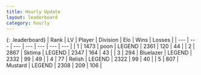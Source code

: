 ```yaml
---
title: Hourly Update
layout: leaderboard
category: hourly
---
```


{: .leaderboard}
| Rank | LV | Player | Division | Elo | Wins | Losses |
| --- | --- | --- | --- | --- | --- | --- |
| <span data-change="0">1</span> | 1473 | <span title="ID: 540690">poon</span> | LEGEND | <span data-change="0">2361</span> | <span data-change="0">120</span> | <span data-change="0">44</span> |
| <span data-change="3">2</span> | 2867 | <span title="ID: 353063">Sktima</span> | LEGEND | <span data-change="39">2347</span> | <span data-change="6">164</span> | <span data-change="0">43</span> |
| <span data-change="-1">3</span> | 294 | <span title="ID: 221994">Bluelazer</span> | LEGEND | <span data-change="0">2332</span> | <span data-change="0">99</span> | <span data-change="0">49</span> |
| <span data-change="0">4</span> | 77 | <span title="ID: 758005">Relish</span> | LEGEND | <span data-change="0">2322</span> | <span data-change="0">99</span> | <span data-change="0">40</span> |
| <span data-change="-2">5</span> | 807 | <span title="ID: 611082">Mustard</span> | LEGEND | <span data-change="-19">2308</span> | <span data-change="1">209</span> | <span data-change="2">106</span> |